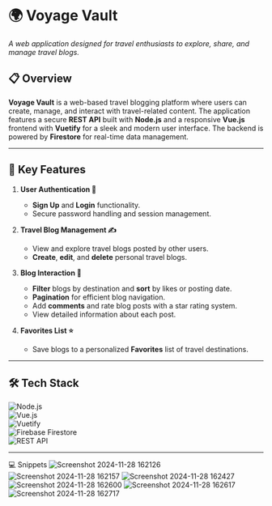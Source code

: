 # 🌍 **Voyage Vault**  
_A web application designed for travel enthusiasts to explore, share, and manage travel blogs._

## 📋 **Overview**  
**Voyage Vault** is a web-based travel blogging platform where users can create, manage, and interact with travel-related content. The application features a secure **REST API** built with **Node.js** and a responsive **Vue.js** frontend with **Vuetify** for a sleek and modern user interface. The backend is powered by **Firestore** for real-time data management.

---

## 🚀 **Key Features**  

1. **User Authentication 🔐**  
   - **Sign Up** and **Login** functionality.  
   - Secure password handling and session management.

2. **Travel Blog Management ✍️**  
   - View and explore travel blogs posted by other users.  
   - **Create**, **edit**, and **delete** personal travel blogs.

3. **Blog Interaction 💬**  
   - **Filter** blogs by destination and **sort** by likes or posting date.  
   - **Pagination** for efficient blog navigation.  
   - Add **comments** and rate blog posts with a star rating system.  
   - View detailed information about each post.

4. **Favorites List ⭐**  
   - Save blogs to a personalized **Favorites** list of travel destinations.

---

## 🛠️ **Tech Stack**  

![Node.js](https://img.shields.io/badge/Node.js-%23339933.svg?style=for-the-badge&logo=node.js&logoColor=white)  
![Vue.js](https://img.shields.io/badge/Vue.js-%234FC08D.svg?style=for-the-badge&logo=vue.js&logoColor=white)  
![Vuetify](https://img.shields.io/badge/Vuetify-%2300BCD4.svg?style=for-the-badge&logo=vuetify&logoColor=white)  
![Firebase Firestore](https://img.shields.io/badge/Firestore-%23FFCA28.svg?style=for-the-badge&logo=firebase&logoColor=white)  
![REST API](https://img.shields.io/badge/REST-API-%23323330.svg?style=for-the-badge&logo=api&logoColor=white)

---
💻 Snippets
![Screenshot 2024-11-28 162126](https://github.com/user-attachments/assets/f2715f57-0479-4ba0-ab74-a8f40d2c2d99)
![Screenshot 2024-11-28 162157](https://github.com/user-attachments/assets/450dc197-a12d-45c5-b02e-1f680303ed1a)
![Screenshot 2024-11-28 162427](https://github.com/user-attachments/assets/7477ad63-85ff-454e-9a17-6f69629d4d19)
![Screenshot 2024-11-28 162600](https://github.com/user-attachments/assets/aa93cb5f-5f96-4c74-9df8-199e2ad283fa)
![Screenshot 2024-11-28 162617](https://github.com/user-attachments/assets/bca7bb76-f6b6-4905-9dfc-9f17137081fc)
![Screenshot 2024-11-28 162717](https://github.com/user-attachments/assets/771c3da6-fd5c-4e2d-9189-7aac32fc70ae)






